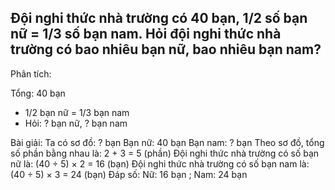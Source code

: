 ## Đội nghi thức nhà trường có 40 bạn, 1/2 số bạn nữ = 1/3 số bạn nam. Hỏi đội nghi thức nhà trường có bao nhiêu bạn nữ, bao nhiêu bạn nam?

Phân tích:

Tổng: 40 bạn

- 1/2 bạn nữ = 1/3 bạn nam
- Hỏi: ? bạn nữ, ? bạn nam

Bài giải:
Ta có sơ đồ:
		? bạn
Bạn nữ: 
				       40 bạn
Bạn nam:
		     ? bạn
Theo sơ đồ, tổng số phần bằng nhau là:
	2 + 3 = 5 (phần)
Đội nghi thức nhà trường có số bạn nữ là:
	(40 ÷ 5) × 2 = 16 (bạn)
Đội nghi thức nhà trường có số bạn nam là:
	(40 ÷ 5) × 3 = 24 (bạn)
		Đáp số: Nữ: 16 bạn  ;  Nam: 24 bạn
